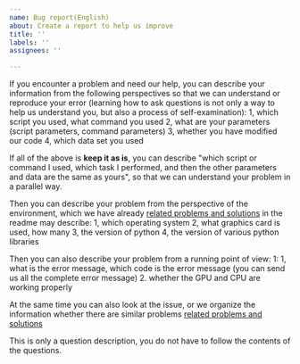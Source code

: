 ```yaml
---
name: Bug report(English)
about: Create a report to help us improve
title: ''
labels: ''
assignees: ''

---
```


If you encounter a problem and need our help, you can describe your information from the following perspectives so that we can understand or reproduce your error (learning how to ask questions is not only a way to help us understand you, but also a process of self-examination):
1, which script you used, what command you used
2, what are your parameters (script parameters, command parameters)
3, whether you have modified our code
4, which data set you used

If all of the above is **keep it as is**, you can describe "which script or command I used, which task I performed, and then the other parameters and data are the same as yours", so that we can understand your problem in a parallel way.

Then you can describe your problem from the perspective of the environment, which we have already [related problems and solutions](https://github.com/Facico/Chinese-Vicuna/blob/master/docs/problems.md) in the readme may describe:
1, which operating system
2, what graphics card is used, how many
3, the version of python
4, the version of various python libraries

Then you can also describe your problem from a running point of view: 1:
1, what is the error message, which code is the error message (you can send us all the complete error message)
2. whether the GPU and CPU are working properly

At the same time you can also look at the issue, or we organize the information whether there are similar problems [related problems and solutions](https://github.com/Facico/Chinese-Vicuna/blob/master/docs/problems.md)

This is only a question description, you do not have to follow the contents of the questions.

